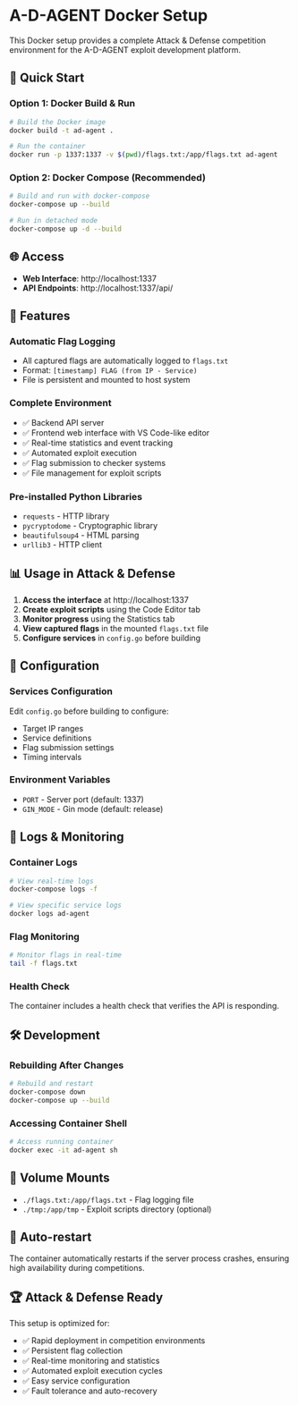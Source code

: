 # A-D-AGENT Docker Setup

This Docker setup provides a complete Attack & Defense competition environment for the A-D-AGENT exploit development platform.

## 🚀 Quick Start

### Option 1: Docker Build & Run
```bash
# Build the Docker image
docker build -t ad-agent .

# Run the container
docker run -p 1337:1337 -v $(pwd)/flags.txt:/app/flags.txt ad-agent
```

### Option 2: Docker Compose (Recommended)
```bash
# Build and run with docker-compose
docker-compose up --build

# Run in detached mode
docker-compose up -d --build
```

## 🌐 Access

- **Web Interface**: http://localhost:1337
- **API Endpoints**: http://localhost:1337/api/

## 📁 Features

### Automatic Flag Logging
- All captured flags are automatically logged to `flags.txt`
- Format: `[timestamp] FLAG (from IP - Service)`
- File is persistent and mounted to host system

### Complete Environment
- ✅ Backend API server
- ✅ Frontend web interface with VS Code-like editor
- ✅ Real-time statistics and event tracking
- ✅ Automated exploit execution
- ✅ Flag submission to checker systems
- ✅ File management for exploit scripts

### Pre-installed Python Libraries
- `requests` - HTTP library
- `pycryptodome` - Cryptographic library
- `beautifulsoup4` - HTML parsing
- `urllib3` - HTTP client

## 📊 Usage in Attack & Defense

1. **Access the interface** at http://localhost:1337
2. **Create exploit scripts** using the Code Editor tab
3. **Monitor progress** using the Statistics tab
4. **View captured flags** in the mounted `flags.txt` file
5. **Configure services** in `config.go` before building

## 🔧 Configuration

### Services Configuration
Edit `config.go` before building to configure:
- Target IP ranges
- Service definitions
- Flag submission settings
- Timing intervals

### Environment Variables
- `PORT` - Server port (default: 1337)
- `GIN_MODE` - Gin mode (default: release)

## 📝 Logs & Monitoring

### Container Logs
```bash
# View real-time logs
docker-compose logs -f

# View specific service logs
docker logs ad-agent
```

### Flag Monitoring
```bash
# Monitor flags in real-time
tail -f flags.txt
```

### Health Check
The container includes a health check that verifies the API is responding.

## 🛠 Development

### Rebuilding After Changes
```bash
# Rebuild and restart
docker-compose down
docker-compose up --build
```

### Accessing Container Shell
```bash
# Access running container
docker exec -it ad-agent sh
```

## 📂 Volume Mounts

- `./flags.txt:/app/flags.txt` - Flag logging file
- `./tmp:/app/tmp` - Exploit scripts directory (optional)

## 🔄 Auto-restart

The container automatically restarts if the server process crashes, ensuring high availability during competitions.

## 🏆 Attack & Defense Ready

This setup is optimized for:
- ✅ Rapid deployment in competition environments
- ✅ Persistent flag collection
- ✅ Real-time monitoring and statistics
- ✅ Automated exploit execution cycles
- ✅ Easy service configuration
- ✅ Fault tolerance and auto-recovery
